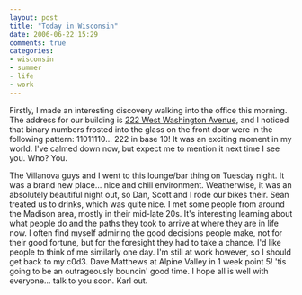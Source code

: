 ```yaml
---
layout: post
title: "Today in Wisconsin"
date: 2006-06-22 15:29
comments: true
categories:
- wisconsin
- summer
- life
- work
---
```


Firstly, I made an interesting discovery walking into the office this morning. The address for our building is [222 West Washington Avenue](http://www.network222.com), and I noticed that binary numbers frosted into the glass on the front door were in the following pattern: 11011110... 222 in base 10! It was an exciting moment in my world. I've calmed down now, but expect me to mention it next time I see you. Who? You.

The Villanova guys and I went to this lounge/bar thing on Tuesday night. It was a brand new place... nice and chill environment. Weatherwise, it was an absolutely beautiful night out, so Dan, Scott and I rode our bikes their. Sean treated us to drinks, which was quite nice. I met some people from around the Madison area, mostly in their mid-late 20s. It's interesting learning about what people do and the paths they took to arrive at where they are in life now. I often find myself admiring the good decisions people make, not for their good fortune, but for the foresight they had to take a chance. I'd like people to think of me similarly one day. I'm still at work however, so I should get back to my c0d3. Dave Matthews at Alpine Valley in 1 week point 5! 'tis going to be an outrageously bouncin' good time. I hope all is well with everyone... talk to you soon. Karl out.
